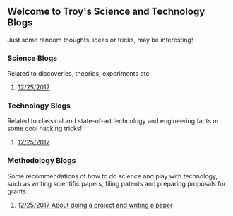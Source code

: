 ## Welcome to Troy's Science and Technology Blogs

Just some random thoughts, ideas or tricks, may be interesting!

### Science Blogs

Related to discoveries, theories, experiments etc.

1. [12/25/2017 ](https://www.google.com/)

### Technology Blogs

Related to classical and state-of-art technology and engineering facts or some cool hacking tricks!

1. [12/25/2017 ](https://www.google.com/)

### Methodology Blogs

Some recommendations of how to do science and play with technology, such as writing scientific papers, filing patents and preparing proposals for grants.

1. [12/25/2017 About doing a project and writing a paper](https://github.com/troylhy1991/troylhy1991.github.io/blob/master/Method/1_do_project_write_paper.md)
